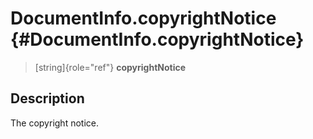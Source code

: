 DocumentInfo.copyrightNotice {#DocumentInfo.copyrightNotice}
============================

> [string]{role="ref"} **copyrightNotice**

Description
-----------

The copyright notice.
